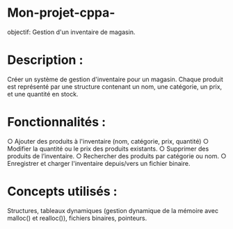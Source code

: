 # Mon-projet-cppa- 
objectif: Gestion d'un inventaire de magasin.
# Description :
Créer un système de gestion d'inventaire pour un magasin. Chaque produit
est représenté par une structure contenant un nom, une catégorie, un prix, et une quantité
en stock.
# Fonctionnalités :
○ Ajouter des produits à l'inventaire (nom, catégorie, prix, quantité)
○ Modifier la quantité ou le prix des produits existants.
○ Supprimer des produits de l’inventaire.
○ Rechercher des produits par catégorie ou nom.
○ Enregistrer et charger l'inventaire depuis/vers un fichier binaire.
# Concepts utilisés : 
Structures, tableaux dynamiques (gestion dynamique de la mémoire
avec malloc() et realloc()), fichiers binaires, pointeurs.
